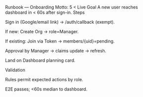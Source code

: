 Runbook — Onboarding
Motto: 5 < Live
Goal
A new user reaches dashboard in < 60s after sign-in.
Steps

Sign in (Google/email link) → /auth/callback (exempt).

If new: Create Org → role=Manager.

If existing: Join via Token → members/{uid}=pending.

Approval by Manager → claims update → refresh.

Land on Dashboard planning card.

Validation

Rules permit expected actions by role.

E2E passes; <60s median to dashboard.
